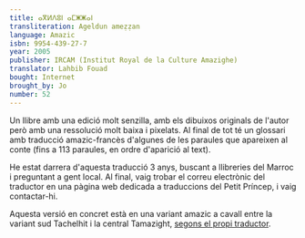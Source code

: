 ```yaml
---
title: ⴰⴳⵍⴷⵓⵏ ⴰⵎⵥⵥⴰⵏ
transliteration: Ageldun ameẓẓan
language: Amazic
isbn: 9954-439-27-7
year: 2005
publisher: IRCAM (Institut Royal de la Culture Amazighe)
translator: Lahbib Fouad
bought: Internet
brought_by: Jo
number: 52
---
```


Un llibre amb una edició molt senzilla, amb els dibuixos originals de l'autor però amb una ressolució molt baixa i pixelats. Al final de tot té un glossari amb traducció amazic-francès d'algunes de les paraules que apareixen al conte (fins a 113 paraules, en ordre d'aparició al text).

He estat darrera d'aquesta traducció 3 anys, buscant a llibreries del Marroc i preguntant a gent local. Al final, vaig trobar el correu electrònic del traductor en una pàgina web dedicada a traduccions del Petit Príncep, i vaig contactar-hi.

Aquesta versió en concret està en una variant amazic a cavall entre la variant sud Tachelhit i la central Tamazight, [segons el propi traductor][declaracions].

[declaracions]: https://auresiennekahina.wordpress.com/2007/10/03/traduction-et-adaptation-d%E2%80%99un-texte-dans-une-langue-emergente-cas-du-petit-prince-en-amazighe/
